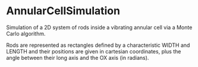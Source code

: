 # AnnularCellSimulation
Simulation of a 2D system of rods inside a vibrating annular cell via a Monte Carlo algorithm.

Rods are represented as rectangles defined by a characteristic WIDTH and LENGTH and their positions are given in cartesian coordinates, plus the angle between their long axis and the OX axis (in radians).

